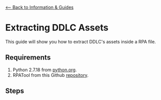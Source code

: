 [<-- Back to Information & Guides](guides.md)

# Extracting DDLC Assets

This guide will show you how to extract DDLC's assets inside a RPA file.

## Requirements
1. Python 2.7.18 from [python.org](https://www.python.org/downloads/release/python-2718/).
2. RPATool from this Github [repository](https://github.com/Shizmob/rpatool/archive/master.zip).

## Steps